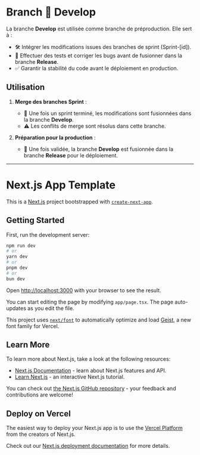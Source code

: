 # Branch 🚧 Develop

La branche **Develop** est utilisée comme branche de préproduction. Elle sert à :

- 🛠️ Intégrer les modifications issues des branches de sprint (Sprint-[id]).
- 🐞 Effectuer des tests et corriger les bugs avant de fusionner dans la branche **Release**.
- ✅ Garantir la stabilité du code avant le déploiement en production.

## Utilisation

1. **Merge des branches Sprint** :
   - 🔄 Une fois un sprint terminé, les modifications sont fusionnées dans la branche **Develop**.
   - ⚠️ Les conflits de merge sont résolus dans cette branche.

2. **Préparation pour la production** :
   - 🚀 Une fois validée, la branche **Develop** est fusionnée dans la branche **Release** pour le déploiement.

---

# Next.js App Template

This is a [Next.js](https://nextjs.org) project bootstrapped with [`create-next-app`](https://nextjs.org/docs/app/api-reference/cli/create-next-app).

## Getting Started

First, run the development server:

```bash
npm run dev
# or
yarn dev
# or
pnpm dev
# or
bun dev
```

Open [http://localhost:3000](http://localhost:3000) with your browser to see the result.

You can start editing the page by modifying `app/page.tsx`. The page auto-updates as you edit the file.

This project uses [`next/font`](https://nextjs.org/docs/app/building-your-application/optimizing/fonts) to automatically optimize and load [Geist](https://vercel.com/font), a new font family for Vercel.

## Learn More

To learn more about Next.js, take a look at the following resources:

- [Next.js Documentation](https://nextjs.org/docs) - learn about Next.js features and API.
- [Learn Next.js](https://nextjs.org/learn) - an interactive Next.js tutorial.

You can check out [the Next.js GitHub repository](https://github.com/vercel/next.js) - your feedback and contributions are welcome!

## Deploy on Vercel

The easiest way to deploy your Next.js app is to use the [Vercel Platform](https://vercel.com/new?utm_medium=default-template&filter=next.js&utm_source=create-next-app&utm_campaign=create-next-app-readme) from the creators of Next.js.

Check out our [Next.js deployment documentation](https://nextjs.org/docs/app/building-your-application/deploying) for more details.
